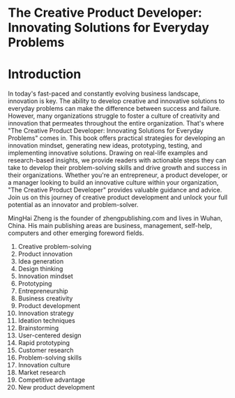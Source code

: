 # The Creative Product Developer: Innovating Solutions for Everyday Problems

# Introduction

In today's fast-paced and constantly evolving business landscape, innovation is key. The ability to develop creative and innovative solutions to everyday problems can make the difference between success and failure. However, many organizations struggle to foster a culture of creativity and innovation that permeates throughout the entire organization. That's where "The Creative Product Developer: Innovating Solutions for Everyday Problems" comes in. This book offers practical strategies for developing an innovation mindset, generating new ideas, prototyping, testing, and implementing innovative solutions. Drawing on real-life examples and research-based insights, we provide readers with actionable steps they can take to develop their problem-solving skills and drive growth and success in their organizations. Whether you're an entrepreneur, a product developer, or a manager looking to build an innovative culture within your organization, "The Creative Product Developer" provides valuable guidance and advice. Join us on this journey of creative product development and unlock your full potential as an innovator and problem-solver.


MingHai Zheng is the founder of zhengpublishing.com and lives in Wuhan, China. His main publishing areas are business, management, self-help, computers and other emerging foreword fields.



1. Creative problem-solving
2. Product innovation
3. Idea generation
4. Design thinking
5. Innovation mindset
6. Prototyping
7. Entrepreneurship
8. Business creativity
9. Product development
10. Innovation strategy
11. Ideation techniques
12. Brainstorming
13. User-centered design
14. Rapid prototyping
15. Customer research
16. Problem-solving skills
17. Innovation culture
18. Market research
19. Competitive advantage
20. New product development



